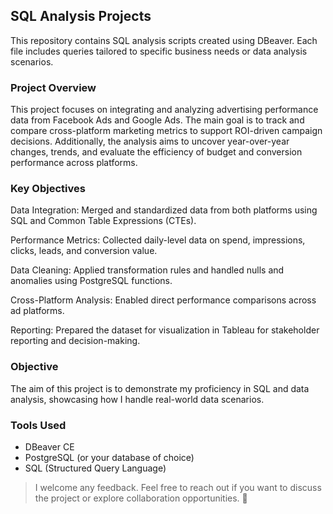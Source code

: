 ## SQL Analysis Projects 

This repository contains SQL analysis scripts created using DBeaver. Each file includes queries tailored to specific business needs or data analysis scenarios.

### Project Overview
This project focuses on integrating and analyzing advertising performance data from Facebook Ads and Google Ads. The main goal is to track and compare cross-platform marketing metrics to support ROI-driven campaign decisions. Additionally, the analysis aims to uncover year-over-year changes, trends, and evaluate the efficiency of budget and conversion performance across platforms.

### Key Objectives
Data Integration: Merged and standardized data from both platforms using SQL and Common Table Expressions (CTEs).

Performance Metrics: Collected daily-level data on spend, impressions, clicks, leads, and conversion value.

Data Cleaning: Applied transformation rules and handled nulls and anomalies using PostgreSQL functions.

Cross-Platform Analysis: Enabled direct performance comparisons across ad platforms.

Reporting: Prepared the dataset for visualization in Tableau for stakeholder reporting and decision-making.

###  Objective
The aim of this project is to demonstrate my proficiency in SQL and data analysis, showcasing how I handle real-world data scenarios.

###  Tools Used
- DBeaver CE  
- PostgreSQL (or your database of choice)  
- SQL (Structured Query Language)  

> I welcome any feedback. Feel free to reach out if you want to discuss the project or explore collaboration opportunities. 🌱  









